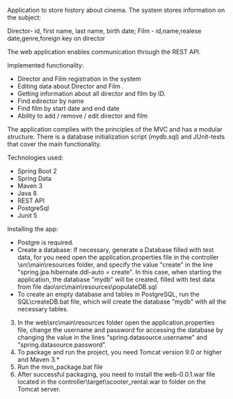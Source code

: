 Application to store history about cinema.
The system stores information on the subject:

Director- id, first name, last name, birth date;
Film - id,name,realese date,genre,foreign key on director 

The web application enables communication through the REST API. 

Implemented functionality:
- Director and Film registration in the system
- Editing data about Director and Film .
- Getting information about all director and film by ID.
- Find edirector by name
- Find film by start date and end date
- Ability to add / remove / edit director and film

The application complies with the principles of the MVC and has a modular structure. 
There is a database initialization script (mydb.sql) and JUnit-tests that cover the main functionality. 

Technologies used:
- Spring Boot 2
- Spring Data
- Maven 3
- Java 8
- REST API
- PostgreSql
- Junit 5     

Installing the app:
- Postgre is required.
- Create a database:
 If necessary, generate a Database filled with test data, for you need
      open the application.properties file in the controller \src\main\resources folder,
      and specify the value "create" in the line "spring.jpa.hibernate.ddl-auto = create".
      In this case, when starting the application, the database "mydb" will be created, filled with
      test data from file dao\src\main\resources\populateDB.sql
 - To create an empty database and tables in PostgreSQL, run the SQL\createDB.bat file, which will create the database "mydb" with all the necessary tables.
3) In the web\src\main\resources folder open the application.properties file,
   change the username and password for accessing the database by changing the value in the lines
   "spring.datasource.username" and "spring.datasource.password".
4) To package and run the project, you need Tomcat version 9.0 or higher and Maven 3.*
5) Run the mvn_package.bat file
6) After successful packaging, you need to install the web-0.0.1.war file located in the controller\target\scooter_rental.war to folder on the Tomcat server.
